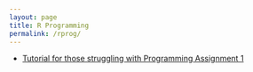 ```yaml
---
layout: page
title: R Programming
permalink: /rprog/
---
```


- [Tutorial for those struggling with Programming Assignment 1](https://github.com/derekfranks/practice_assignment)
